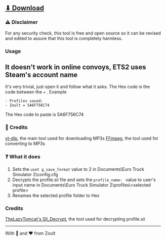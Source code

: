 ## [⬇ Download](https://raw.githack.com/Zoult/ets2-profile-renamer/main/ETS2%20Profile%20Renamer.bat)

### ⚠️ Disclaimer
For any security check, this tool is free and open source so it can be revised and edited to assure that this tool is completely harmless.

### Usage
<h2>It doesn't work in online convoys, ETS2 uses Steam's account name</h2>

It's very trivial, just open it and follow what it asks.
The Hex code is the code between the `=` . Example
```
- Profiles saved:
- Zoult = 5A6F756C74
```
The Hex code to paste is 5A6F756C74

### 👥 Credits
[yt-dlp](https://github.com/yt-dlp/yt-dlp), the main tool used for downloading MP3s
[FFmpeg](https://github.com/FFmpeg/FFmpeg), the tool used for converting to MP3s

### ❓ What it does
1. Sets the `uset g_save_format` value to 2 in Documents\Euro Truck Simulator 2\config.cfg
2. Decrypts the profile.sii file and sets the `profile_name: ` value to user's input name in Documents\Euro Truck Simulator 2\profiles\\\<selected profile>
3. Renames the selected profile folder to Hex
### Credits
[TheLazyTomcat\'s SII_Decrypt](https://github.com/TheLazyTomcat/SII_Decrypt), the tool used for decrypting profile.sii

---

With 🎨 and ❤ from Zoult
